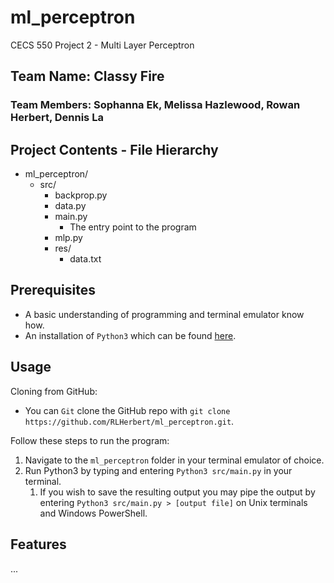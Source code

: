# ml_perceptron
CECS 550 Project 2 - Multi Layer Perceptron

## Team Name: Classy Fire
### Team Members: Sophanna Ek, Melissa Hazlewood, Rowan Herbert, Dennis La

## Project Contents - File Hierarchy
- ml_perceptron/
  - src/
    - backprop.py
    - data.py
    - main.py
      - The entry point to the program
    - mlp.py
    - res/
      - data.txt


## Prerequisites
- A basic understanding of programming and terminal emulator know how.
- An installation of `Python3` which can be found [here](https://www.python.org/downloads/).

## Usage
Cloning from GitHub:
- You can `Git` clone the GitHub repo with `git clone https://github.com/RLHerbert/ml_perceptron.git`.

Follow these steps to run the program:
1. Navigate to the `ml_perceptron` folder in your terminal emulator of choice.
2. Run Python3 by typing and entering `Python3 src/main.py` in your terminal.
   1. If you wish to save the resulting output you may pipe the output by entering `Python3 src/main.py > [output file]` on Unix terminals and Windows PowerShell.

## Features
...
